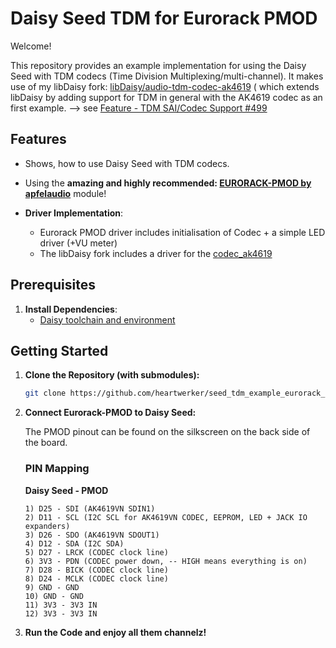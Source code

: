 # Daisy Seed TDM for Eurorack PMOD

Welcome! 

This repository provides an example implementation for using the Daisy Seed with TDM codecs (Time Division Multiplexing/multi-channel). 
It makes use of my libDaisy fork: [libDaisy/audio-tdm-codec-ak4619](https://github.com/heartwerker/libDaisy/tree/feature/audio-tdm-codec-ak4619) (
which extends libDaisy by adding support for TDM in general with the AK4619 codec as an first example. --> see [Feature - TDM SAI/Codec Support #499](https://github.com/electro-smith/libDaisy/issues/499)

## Features

- Shows, how to use Daisy Seed with TDM codecs.
- Using the **amazing and highly recommended: [EURORACK-PMOD by apfelaudio](https://github.com/apfelaudio/eurorack-pmod)** module!

- **Driver Implementation**: 
    - Eurorack PMOD driver includes initialisation of Codec + a simple LED driver (+VU meter)
    - The libDaisy fork includes a driver for the [codec_ak4619](https://www.akm.com/eu/en/products/audio/audio-codec/ak4619vn/)

## Prerequisites

1. **Install Dependencies**:
    - [Daisy toolchain and environment](https://github.com/electro-smith/DaisyWiki/wiki/1.-Setting-Up-Your-Development-Environment)

## Getting Started

1. **Clone the Repository (with submodules):** 

    ```bash
    git clone https://github.com/heartwerker/seed_tdm_example_eurorack_pmod.git --recursive
    ```

2. **Connect Eurorack-PMOD to Daisy Seed:**

    The PMOD pinout can be found on the silkscreen on the back side of the board. 

    ### PIN Mapping

    **Daisy Seed - PMOD**
    ```
    1) D25 - SDI (AK4619VN SDIN1)
    2) D11 - SCL (I2C SCL for AK4619VN CODEC, EEPROM, LED + JACK IO expanders)
    3) D26 - SDO (AK4619VN SDOUT1)
    4) D12 - SDA (I2C SDA)
    5) D27 - LRCK (CODEC clock line)
    6) 3V3 - PDN (CODEC power down, -- HIGH means everything is on)
    7) D28 - BICK (CODEC clock line)
    8) D24 - MCLK (CODEC clock line)
    9) GND - GND
    10) GND - GND
    11) 3V3 - 3V3 IN
    12) 3V3 - 3V3 IN
    ```

3. **Run the Code and enjoy all them channelz!**
